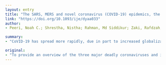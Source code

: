 ```yaml
---
layout: entry
title: "The SARS, MERS and novel coronavirus (COVID-19) epidemics, the newest and biggest global health threats: what lessons have we learned?"
link: "https://doi.org/10.1093/ije/dyaa033"
author:
- Peeri, Noah C.; Shrestha, Nistha; Rahman, Md Siddikur; Zaki, Rafdzah; Tan, Zhengqi; Bibi, Saana; Baghbanzadeh, Mahdi; Aghamohammadi, Nasrin; Zhang, Wenyi; Haque, Ubydul

summary:
- "CoVID-19 has spread more rapidly, due in part to increased globalization. Wuhan, China is a large hub connecting the North, South, East and West of China via railways and a major international airport. The availability of connecting flights, the timing of the outbreak during the Chinese New Year, and the massive rail transit hub located in Wuhan enabled the virus to perforate throughout China."

original:
- "To provide an overview of the three major deadly coronaviruses and identify areas for improvement of future preparedness plans, as well as provide a critical assessment of the risk factors and actionable items for stopping their spread, utilizing lessons learned from the first two deadly coronavirus outbreaks, as well as initial reports from the current novel coronavirus (COVID-19) epidemic in Wuhan, China.Utilizing the Centers for Disease Control and Prevention (CDC, USA) website, and a comprehensive review of PubMed literature, we obtained information regarding clinical signs and symptoms, treatment and diagnosis, transmission methods, protection methods and risk factors for Middle East Respiratory Syndrome (MERS), Severe Acute Respiratory Syndrome (SARS) and COVID-19. Comparisons between the viruses were made.Inadequate risk assessment regarding the urgency of the situation, and limited reporting on the virus within China has, in part, led to the rapid spread of COVID-19 throughout mainland China and into proximal and distant countries. Compared with SARS and MERS, COVID-19 has spread more rapidly, due in part to increased globalization and the focus of the epidemic. Wuhan, China is a large hub connecting the North, South, East and West of China via railways and a major international airport. The availability of connecting flights, the timing of the outbreak during the Chinese (Lunar) New Year, and the massive rail transit hub located in Wuhan has enabled the virus to perforate throughout China, and eventually, globally.We conclude that we did not learn from the two prior epidemics of coronavirus and were ill-prepared to deal with the challenges the COVID-19 epidemic has posed. Future research should attempt to address the uses and implications of internet of things (IoT) technologies for mapping the spread of infection."
---
```


